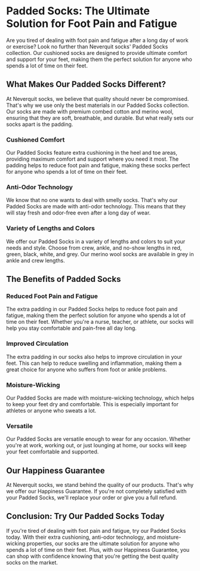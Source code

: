 # Padded Socks: The Ultimate Solution for Foot Pain and Fatigue

Are you tired of dealing with foot pain and fatigue after a long day of work or exercise? Look no further than Neverquit socks' Padded Socks collection. Our cushioned socks are designed to provide ultimate comfort and support for your feet, making them the perfect solution for anyone who spends a lot of time on their feet.

## What Makes Our Padded Socks Different?

At Neverquit socks, we believe that quality should never be compromised. That's why we use only the best materials in our Padded Socks collection. Our socks are made with premium combed cotton and merino wool, ensuring that they are soft, breathable, and durable. But what really sets our socks apart is the padding.

### Cushioned Comfort

Our Padded Socks feature extra cushioning in the heel and toe areas, providing maximum comfort and support where you need it most. The padding helps to reduce foot pain and fatigue, making these socks perfect for anyone who spends a lot of time on their feet.

### Anti-Odor Technology

We know that no one wants to deal with smelly socks. That's why our Padded Socks are made with anti-odor technology. This means that they will stay fresh and odor-free even after a long day of wear.

### Variety of Lengths and Colors

We offer our Padded Socks in a variety of lengths and colors to suit your needs and style. Choose from crew, ankle, and no-show lengths in red, green, black, white, and grey. Our merino wool socks are available in grey in ankle and crew lengths.

## The Benefits of Padded Socks

### Reduced Foot Pain and Fatigue

The extra padding in our Padded Socks helps to reduce foot pain and fatigue, making them the perfect solution for anyone who spends a lot of time on their feet. Whether you're a nurse, teacher, or athlete, our socks will help you stay comfortable and pain-free all day long.

### Improved Circulation

The extra padding in our socks also helps to improve circulation in your feet. This can help to reduce swelling and inflammation, making them a great choice for anyone who suffers from foot or ankle problems.

### Moisture-Wicking

Our Padded Socks are made with moisture-wicking technology, which helps to keep your feet dry and comfortable. This is especially important for athletes or anyone who sweats a lot.

### Versatile

Our Padded Socks are versatile enough to wear for any occasion. Whether you're at work, working out, or just lounging at home, our socks will keep your feet comfortable and supported.

## Our Happiness Guarantee

At Neverquit socks, we stand behind the quality of our products. That's why we offer our Happiness Guarantee. If you're not completely satisfied with your Padded Socks, we'll replace your order or give you a full refund.

## Conclusion: Try Our Padded Socks Today

If you're tired of dealing with foot pain and fatigue, try our Padded Socks today. With their extra cushioning, anti-odor technology, and moisture-wicking properties, our socks are the ultimate solution for anyone who spends a lot of time on their feet. Plus, with our Happiness Guarantee, you can shop with confidence knowing that you're getting the best quality socks on the market.